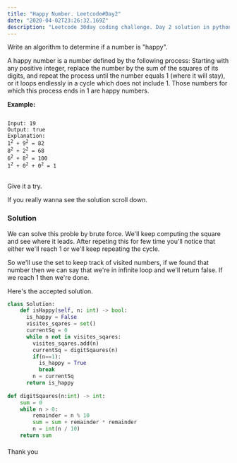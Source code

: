 ```yaml
---
title: "Happy Number. Leetcode#Day2"
date: "2020-04-02T23:26:32.169Z"
description: "Leetcode 30day coding challenge. Day 2 solution in python."
---
```


Write an algorithm to determine if a number is "happy".

A happy number is a number defined by the following process: Starting with any positive integer, replace the number by the sum of the squares of its digits, and repeat the process until the number equals 1 (where it will stay), or it loops endlessly in a cycle which does not include 1. Those numbers for which this process ends in 1 are happy numbers.

<b>Example: </b>
<pre class='language-text'>
<code class='language-text'>
Input: 19
Output: true
Explanation: 
1<sup>2</sup> + 9<sup>2</sup> = 82
8<sup>2</sup> + 2<sup>2</sup> = 68
6<sup>2</sup> + 8<sup>2</sup> = 100
1<sup>2</sup> + 0<sup>2</sup> + 0<sup>2</sup> = 1
</code>
</pre>
Give it a try.


If you really wanna see the solution scroll down.

### Solution

We can solve this proble by brute force. We'll keep computing the square and see where it leads.
After repeting this for few time you'll notice that either we'll reach 1 or we'll keep repeating the cycle.

So we'll use the set to keep track of visited numbers, if we found that number then we can say that we're in infinite loop and we'll return false. If we reach 1 then we're done.

Here's the accepted solution.

```python
class Solution:
    def isHappy(self, n: int) -> bool:
      is_happy = False
      visites_sqares = set()
      currentSq = 0
      while n not in visites_sqares:
        visites_sqares.add(n)
        currentSq = digitSqaures(n)
        if(n==1):
          is_happy = True
          break
        n = currentSq
      return is_happy
     
def digitSqaures(n:int) -> int:
    sum = 0
    while n > 0:
        remainder = n % 10
        sum = sum + remainder * remainder
        n = int(n / 10)
    return sum
```

####
Thank you